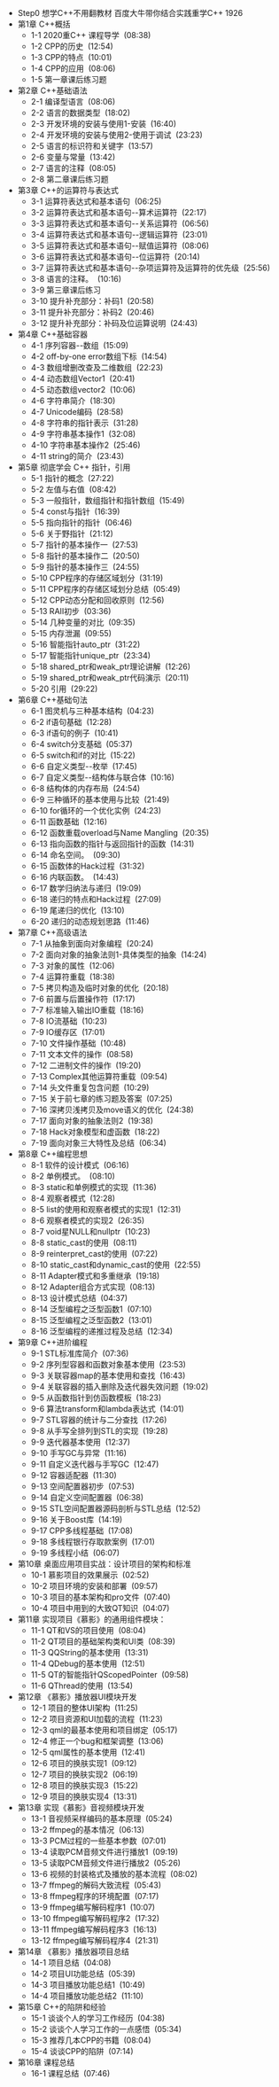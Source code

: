 - Step0 想学C++不用翻教材 百度大牛带你结合实践重学C++ 1926
- 第1章 C++概括
	- 1-1 2020重C++ 课程导学  (08:38)
	- 1-2 CPP的历史  (12:54)
	- 1-3 CPP的特点  (10:01)
	- 1-4 CPP的应用  (08:06)
	- 1-5 第一章课后练习题
- 第2章 C++基础语法
	- 2-1 编译型语言  (08:06)
	- 2-2 语言的数据类型  (18:02)
	- 2-3 开发环境的安装与使用1-安装  (16:40)
	- 2-4 开发环境的安装与使用2-使用于调试  (23:23)
	- 2-5 语言的标识符和关键字  (13:57)
	- 2-6 变量与常量  (13:42)
	- 2-7 语言的注释  (08:05)
	- 2-8 第二章课后练习题
- 第3章 C++的运算符与表达式
	- 3-1 运算符表达式和基本语句  (06:25)
	- 3-2 运算符表达式和基本语句--算术运算符  (22:17)
	- 3-3 运算符表达式和基本语句--关系运算符  (06:56)
	- 3-4 运算符表达式和基本语句--逻辑运算符  (23:01)
	- 3-5 运算符表达式和基本语句--赋值运算符  (08:06)
	- 3-6 运算符表达式和基本语句--位运算符  (20:14)
	- 3-7 运算符表达式和基本语句--杂项运算符及运算符的优先级  (25:56)
	- 3-8 语言的注释。  (10:16)
	- 3-9 第三章课后练习
	- 3-10 提升补充部分：补码1  (20:58)
	- 3-11 提升补充部分：补码2  (20:46)
	- 3-12 提升补充部分：补码及位运算说明  (24:43)
- 第4章 C++基础容器
	- 4-1 序列容器--数组  (15:09)
	- 4-2 off-by-one error数组下标  (14:54)
	- 4-3 数组增删改查及二维数组  (22:23)
	- 4-4 动态数组Vector1  (20:41)
	- 4-5 动态数组vector2  (10:06)
	- 4-6 字符串简介  (18:30)
	- 4-7 Unicode编码  (28:58)
	- 4-8 字符串的指针表示  (31:28)
	- 4-9 字符串基本操作1  (32:08)
	- 4-10 字符串基本操作2  (25:46)
	- 4-11 string的简介  (23:43)
- 第5章 彻底学会 C++ 指针，引用
	- 5-1 指针的概念  (27:22)
	- 5-2 左值与右值  (08:42)
	- 5-3 一般指针，数组指针和指针数组  (15:49)
	- 5-4 const与指针  (16:39)
	- 5-5 指向指针的指针  (06:46)
	- 5-6 关于野指针  (21:12)
	- 5-7 指针的基本操作一  (27:53)
	- 5-8 指针的基本操作二  (20:50)
	- 5-9 指针的基本操作三  (24:55)
	- 5-10 CPP程序的存储区域划分  (31:19)
	- 5-11 CPP程序的存储区域划分总结  (05:49)
	- 5-12 CPP动态分配和回收原则  (12:56)
	- 5-13 RAII初步  (03:36)
	- 5-14 几种变量的对比  (09:35)
	- 5-15 内存泄漏  (09:55)
	- 5-16 智能指针auto_ptr  (31:22)
	- 5-17 智能指针unique_ptr  (23:34)
	- 5-18 shared_ptr和weak_ptr理论讲解  (12:26)
	- 5-19 shared_ptr和weak_ptr代码演示  (20:11)
	- 5-20 引用  (29:22)
- 第6章 C++基础句法
	- 6-1 图灵机与三种基本结构  (04:23)
	- 6-2 if语句基础  (12:28)
	- 6-3 if语句的例子  (10:41)
	- 6-4 switch分支基础  (05:37)
	- 6-5 switch和if的对比  (15:22)
	- 6-6 自定义类型--枚举  (17:45)
	- 6-7 自定义类型--结构体与联合体  (10:16)
	- 6-8 结构体的内存布局  (24:54)
	- 6-9 三种循环的基本使用与比较  (21:49)
	- 6-10 for循环的一个优化实例  (24:23)
	- 6-11 函数基础  (12:16)
	- 6-12 函数重载overload与Name Mangling  (20:35)
	- 6-13 指向函数的指针与返回指针的函数  (14:31)
	- 6-14 命名空间。  (09:30)
	- 6-15 函数体的Hack过程  (31:32)
	- 6-16 内联函数。  (14:43)
	- 6-17 数学归纳法与递归  (19:09)
	- 6-18 递归的特点和Hack过程  (27:09)
	- 6-19 尾递归的优化  (13:10)
	- 6-20 递归的动态规划思路  (11:46)
- 第7章 C++高级语法
	- 7-1 从抽象到面向对象编程  (20:24)
	- 7-2 面向对象的抽象法则1-具体类型的抽象  (14:24)
	- 7-3 对象的属性  (12:06)
	- 7-4 运算符重载  (18:38)
	- 7-5 拷贝构造及临时对象的优化  (20:18)
	- 7-6 前置与后置操作符  (17:17)
	- 7-7 标准输入输出IO重载  (18:16)
	- 7-8 IO流基础  (10:23)
	- 7-9 IO缓存区  (17:01)
	- 7-10 文件操作基础  (10:48)
	- 7-11 文本文件的操作  (08:58)
	- 7-12 二进制文件的操作  (19:20)
	- 7-13 Complex其他运算符重载  (09:54)
	- 7-14 头文件重复包含问题  (10:29)
	- 7-15 关于前七章的练习题及答案  (07:25)
	- 7-16 深拷贝浅拷贝及move语义的优化  (24:38)
	- 7-17 面向对象的抽象法则2  (19:38)
	- 7-18 Hack对象模型和虚函数  (18:22)
	- 7-19 面向对象三大特性及总结  (06:34)
- 第8章 C++编程思想
	- 8-1 软件的设计模式  (06:16)
	- 8-2 单例模式。  (08:10)
	- 8-3 static和单例模式的实现  (11:36)
	- 8-4 观察者模式  (12:28)
	- 8-5 list的使用和观察者模式的实现1  (12:31)
	- 8-6 观察者模式的实现2  (26:35)
	- 8-7 void星NULL和nullptr  (10:23)
	- 8-8 static_cast的使用  (08:11)
	- 8-9 reinterpret_cast的使用  (07:22)
	- 8-10 static_cast和dynamic_cast的使用  (22:55)
	- 8-11 Adapter模式和多重继承  (19:18)
	- 8-12 Adapter组合方式实现  (08:13)
	- 8-13 设计模式总结  (04:37)
	- 8-14 泛型编程之泛型函数1  (07:10)
	- 8-15 泛型编程之泛型函数2  (13:01)
	- 8-16 泛型编程的递推过程及总结  (12:34)
- 第9章 C++进阶编程
	- 9-1 STL标准库简介  (07:36)
	- 9-2 序列型容器和函数对象基本使用  (23:53)
	- 9-3 关联容器map的基本使用和查找  (16:43)
	- 9-4 关联容器的插入删除及迭代器失效问题  (19:02)
	- 9-5 从函数指针到仿函数模板  (18:23)
	- 9-6 算法transform和lambda表达式  (14:01)
	- 9-7 STL容器的统计与二分查找  (17:26)
	- 9-8 从手写全排列到STL的实现  (19:28)
	- 9-9 迭代器基本使用  (12:37)
	- 9-10 手写GC与异常  (11:16)
	- 9-11 自定义迭代器与手写GC  (12:47)
	- 9-12 容器适配器  (11:30)
	- 9-13 空间配置器初步  (07:53)
	- 9-14 自定义空间配置器  (06:38)
	- 9-15 STL空间配置器源码剖析与STL总结  (12:52)
	- 9-16 关于Boost库  (14:19)
	- 9-17 CPP多线程基础  (17:08)
	- 9-18 多线程银行存取款案例  (17:01)
	- 9-19 多线程小结  (06:07)
- 第10章 桌面应用项目实战：设计项目的架构和标准
	- 10-1 慕影项目的效果展示  (02:52)
	- 10-2 项目环境的安装和部署  (09:57)
	- 10-3 项目的基本架构和pro文件  (07:40)
	- 10-4 项目中用到的大致QT知识  (04:07)
- 第11章 实现项目《慕影》的通用组件模块：
	- 11-1 QT和VS的项目使用  (08:04)
	- 11-2 QT项目的基础架构类和UI类  (08:39)
	- 11-3 QQString的基本使用  (13:31)
	- 11-4 QDebug的基本使用  (12:51)
	- 11-5 QT的智能指针QScopedPointer  (09:58)
	- 11-6 QThread的使用  (13:54)
- 第12章 《慕影》播放器UI模块开发
	- 12-1 项目的整体UI架构  (11:25)
	- 12-2 项目资源和UI加载的流程  (11:23)
	- 12-3 qml的最基本使用和项目绑定  (05:17)
	- 12-4 修正一个bug和框架调整  (13:06)
	- 12-5 qml属性的基本使用  (12:41)
	- 12-6 项目的换肤实现1  (09:12)
	- 12-7 项目的换肤实现2  (06:19)
	- 12-8 项目的换肤实现3  (15:22)
	- 12-9 项目的换肤实现4  (13:31)
- 第13章 实现《慕影》音视频模块开发
	- 13-1 音视频采样编码的基本原理  (05:24)
	- 13-2 ffmpeg的基本情况  (06:13)
	- 13-3 PCM过程的一些基本参数  (07:01)
	- 13-4 读取PCM音频文件进行播放1  (09:19)
	- 13-5 读取PCM音频文件进行播放2  (05:26)
	- 13-6 视频的封装格式及播放的基本流程  (08:02)
	- 13-7 ffmpeg的解码大致流程  (05:43)
	- 13-8 ffmpeg程序的环境配置  (07:17)
	- 13-9 ffmpeg编写解码程序1  (10:07)
	- 13-10 ffmpeg编写解码程序2  (17:32)
	- 13-11 ffmpeg编写解码程序3  (16:13)
	- 13-12 ffmpeg编写解码程序4  (21:31)
- 第14章 《慕影》播放器项目总结
	- 14-1 项目总结  (04:08)
	- 14-2 项目UI功能总结  (05:39)
	- 14-3 项目播放功能总结1  (10:49)
	- 14-4 项目播放功能总结2  (11:10)
- 第15章 C++的陷阱和经验
	- 15-1 谈谈个人的学习工作经历  (04:38)
	- 15-2 谈谈个人学习工作的一点感悟  (05:34)
	- 15-3 推荐几本CPP的书籍  (08:04)
	- 15-4 谈谈CPP的陷阱  (07:14)
- 第16章 课程总结
	- 16-1 课程总结  (07:46)